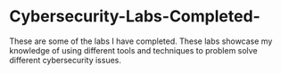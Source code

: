 # Cybersecurity-Labs-Completed-
These are some of the labs I have completed. These labs showcase my knowledge of using different tools and techniques to problem solve different cybersecurity issues. 
